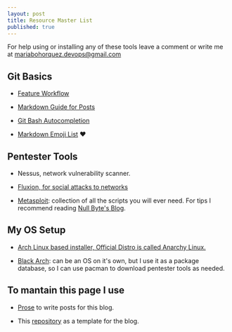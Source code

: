 ```yaml
---
layout: post
title: Resource Master List
published: true
---
```


For help using or installing any of these tools leave a comment or write me at mariabohorquez.devops@gmail.com


## Git Basics

- [Feature Workflow](https://gist.github.com/blackfalcon/8428401)

- [Markdown Guide for Posts](http://www.jekyllnow.com/Markdown-Style-Guide/)

- [Git Bash Autocompletion](https://github.com/bobthecow/git-flow-completion/wiki/Install-Bash-git-completion)

- [Markdown Emoji List](https://gist.github.com/rxaviers/7360908) :heart:

## Pentester Tools

- Nessus, network vulnerability scanner.

- [Fluxion, for social attacks to networks](https://www.google.co.ve/url?sa=t&rct=j&q=&esrc=s&source=web&cd=1&cad=rja&uact=8&ved=0ahUKEwj01NHgj7zYAhWHSd8KHaRcABQQFggnMAA&url=https%3A%2F%2Fgithub.com%2Fwi-fi-analyzer%2Ffluxion&usg=AOvVaw0Xlfj9DOgLFTbwthSA6clg)

- [Metasploit](https://www.google.co.ve/url?sa=t&rct=j&q=&esrc=s&source=web&cd=1&cad=rja&uact=8&ved=0ahUKEwjnpPePv7zYAhVjZN8KHS6HANwQFggnMAA&url=https%3A%2F%2Fgithub.com%2Frapid7%2Fmetasploit-framework&usg=AOvVaw13afgMr0ciBtwplssV8IDV): collection of all the scripts you will ever need. For tips I recommend reading [Null Byte's Blog](https://null-byte.wonderhowto.com/how-to/metasploit-basics/).

## My OS Setup

- [Arch Linux based installer, Official Distro is called Anarchy Linux.](https://arch-anywhere.org/download/)

- [Black Arch](https://blackarch.org/downloads.html): can be an OS on it's own, but I use it as a package database, so I can use pacman to download pentester tools as needed.

## To mantain this page I use

- [Prose](prose.io) to write posts for this blog.

- This [repository](https://github.com/barryclark/jekyll-now) as a template for the blog.
